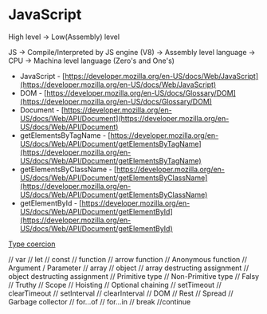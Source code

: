 # JavaScript

High level -> Low(Assembly) level

JS -> Compile/Interpreted by JS engine (V8) -> Assembly level language -> CPU -> Machina level language (Zero's and One's)

- JavaScript - [https://developer.mozilla.org/en-US/docs/Web/JavaScript](https://developer.mozilla.org/en-US/docs/Web/JavaScript)
- DOM - [https://developer.mozilla.org/en-US/docs/Glossary/DOM](https://developer.mozilla.org/en-US/docs/Glossary/DOM)
- Document - [https://developer.mozilla.org/en-US/docs/Web/API/Document](https://developer.mozilla.org/en-US/docs/Web/API/Document)
- getElementsByTagName - [https://developer.mozilla.org/en-US/docs/Web/API/Document/getElementsByTagName](https://developer.mozilla.org/en-US/docs/Web/API/Document/getElementsByTagName)
- getElementsByClassName - [https://developer.mozilla.org/en-US/docs/Web/API/Document/getElementsByClassName](https://developer.mozilla.org/en-US/docs/Web/API/Document/getElementsByClassName)
- getElementById - [https://developer.mozilla.org/en-US/docs/Web/API/Document/getElementById](https://developer.mozilla.org/en-US/docs/Web/API/Document/getElementById)

[Type coercion](https://developer.mozilla.org/en-US/docs/Glossary/Type_coercion)

// var
// let
// const
// function
// arrow function
// Anonymous function
// Argument / Parameter
// array
// object
// array destructing assignment
// object destructing assignment
// Primitive type
// Non-Primitive type
// Falsy
// Truthy
// Scope
// Hoisting
// Optional chaining
// setTimeout
// clearTimeout
// setInterval
// clearInterval
// DOM
// Rest
// Spread
// Garbage collector
// for...of
// for...in
// break
//continue
